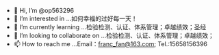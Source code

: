 - 👋 Hi, I’m @op563296
- 👀 I’m interested in ...如何幸福的过好每一天！
- 🌱 I’m currently learning ...检验检测、认证、体系管理；卓越绩效；圣经
- 💞️ I’m looking to collaborate on ...检验检测、认证、体系管理；卓越绩效；
- 📫 How to reach me ...Email：franc_fan@163.com;  Tel.:15658156396

<!---
op563296/op563296 is a ✨ special ✨ repository because its `README.md` (this file) appears on your GitHub profile.
You can click the Preview link to take a look at your changes.
--->
